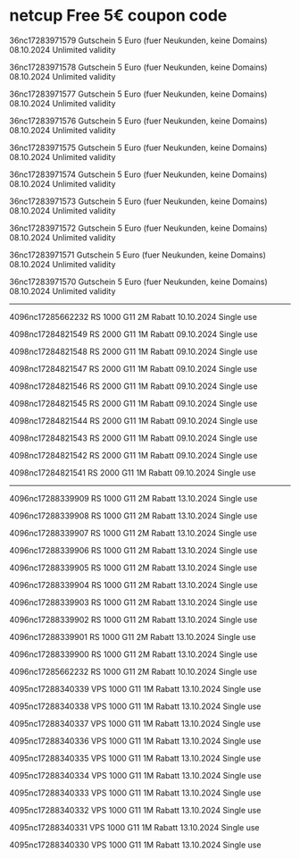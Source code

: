 # netcup Free 5€ coupon code

36nc17283971579	Gutschein 5 Euro (fuer Neukunden, keine Domains)	08.10.2024	Unlimited validity	

36nc17283971578	Gutschein 5 Euro (fuer Neukunden, keine Domains)	08.10.2024	Unlimited validity	

36nc17283971577	Gutschein 5 Euro (fuer Neukunden, keine Domains)	08.10.2024	Unlimited validity	

36nc17283971576	Gutschein 5 Euro (fuer Neukunden, keine Domains)	08.10.2024	Unlimited validity	

36nc17283971575	Gutschein 5 Euro (fuer Neukunden, keine Domains)	08.10.2024	Unlimited validity	

36nc17283971574	Gutschein 5 Euro (fuer Neukunden, keine Domains)	08.10.2024	Unlimited validity	

36nc17283971573	Gutschein 5 Euro (fuer Neukunden, keine Domains)	08.10.2024	Unlimited validity	

36nc17283971572	Gutschein 5 Euro (fuer Neukunden, keine Domains)	08.10.2024	Unlimited validity	

36nc17283971571	Gutschein 5 Euro (fuer Neukunden, keine Domains)	08.10.2024	Unlimited validity	

36nc17283971570	Gutschein 5 Euro (fuer Neukunden, keine Domains)	08.10.2024	Unlimited validity	

---------

4096nc17285662232	RS 1000 G11 2M Rabatt	10.10.2024	Single use	

4098nc17284821549	RS 2000 G11 1M Rabatt	09.10.2024	Single use	

4098nc17284821548	RS 2000 G11 1M Rabatt	09.10.2024	Single use	

4098nc17284821547	RS 2000 G11 1M Rabatt	09.10.2024	Single use	

4098nc17284821546	RS 2000 G11 1M Rabatt	09.10.2024	Single use	

4098nc17284821545	RS 2000 G11 1M Rabatt	09.10.2024	Single use	

4098nc17284821544	RS 2000 G11 1M Rabatt	09.10.2024	Single use	

4098nc17284821543	RS 2000 G11 1M Rabatt	09.10.2024	Single use	

4098nc17284821542	RS 2000 G11 1M Rabatt	09.10.2024	Single use	


4098nc17284821541	RS 2000 G11 1M Rabatt	09.10.2024	Single use	


--------

4096nc17288339909	RS 1000 G11 2M Rabatt	13.10.2024	Single use	

4096nc17288339908	RS 1000 G11 2M Rabatt	13.10.2024	Single use	

4096nc17288339907	RS 1000 G11 2M Rabatt	13.10.2024	Single use	

4096nc17288339906	RS 1000 G11 2M Rabatt	13.10.2024	Single use	

4096nc17288339905	RS 1000 G11 2M Rabatt	13.10.2024	Single use	

4096nc17288339904	RS 1000 G11 2M Rabatt	13.10.2024	Single use	

4096nc17288339903	RS 1000 G11 2M Rabatt	13.10.2024	Single use	

4096nc17288339902	RS 1000 G11 2M Rabatt	13.10.2024	Single use	

4096nc17288339901	RS 1000 G11 2M Rabatt	13.10.2024	Single use	

4096nc17288339900	RS 1000 G11 2M Rabatt	13.10.2024	Single use	

4096nc17285662232	RS 1000 G11 2M Rabatt	10.10.2024	Single use	

4095nc17288340339	VPS 1000 G11 1M Rabatt	13.10.2024	Single use	

4095nc17288340338	VPS 1000 G11 1M Rabatt	13.10.2024	Single use	

4095nc17288340337	VPS 1000 G11 1M Rabatt	13.10.2024	Single use	

4095nc17288340336	VPS 1000 G11 1M Rabatt	13.10.2024	Single use	

4095nc17288340335	VPS 1000 G11 1M Rabatt	13.10.2024	Single use	

4095nc17288340334	VPS 1000 G11 1M Rabatt	13.10.2024	Single use	

4095nc17288340333	VPS 1000 G11 1M Rabatt	13.10.2024	Single use	

4095nc17288340332	VPS 1000 G11 1M Rabatt	13.10.2024	Single use	

4095nc17288340331	VPS 1000 G11 1M Rabatt	13.10.2024	Single use	

4095nc17288340330	VPS 1000 G11 1M Rabatt	13.10.2024	Single use	

